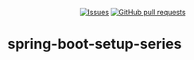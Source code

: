 <p align="center">
  <a href="https://github.com/mingyuchoo/spring-boot-setup-series/issues"><img alt="Issues" src="https://img.shields.io/github/issues/mingyuchoo/spring-boot-setup-series?color=appveyor" /></a>
  <a href="https://github.com/mingyuchoo/spring-boot-setup-series/pulls"><img alt="GitHub pull requests" src="https://img.shields.io/github/issues-pr/mingyuchoo/spring-boot-setup-series?color=appveyor" /></a>
</p>

# spring-boot-setup-series